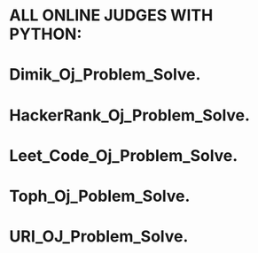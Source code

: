 # ALL ONLINE JUDGES WITH PYTHON:
#

# Dimik_Oj_Problem_Solve.
# HackerRank_Oj_Problem_Solve.
# Leet_Code_Oj_Problem_Solve.
# Toph_Oj_Poblem_Solve.
# URI_OJ_Problem_Solve.

